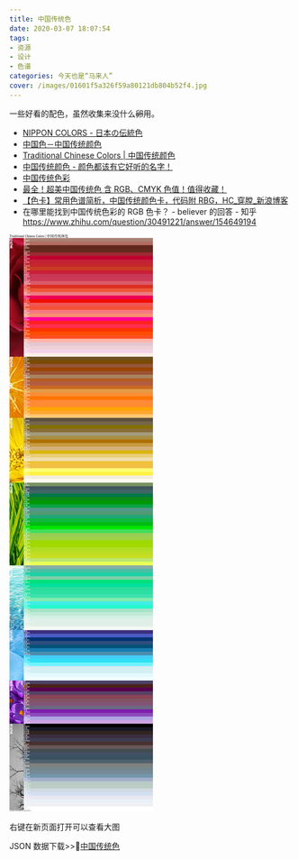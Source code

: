 ```yaml
---
title: 中国传统色
date: 2020-03-07 18:07:54
tags:
- 资源
- 设计
- 色谱
categories: 今天也是“马来人”
cover: /images/01601f5a326f59a80121db804b52f4.jpg
---
```


一些好看的配色，虽然收集来没什么~~卵~~用。
  * [NIPPON COLORS - 日本の伝統色](https://nipponcolors.com/)
  * [中国色－中国传统颜色](http://zhongguose.com/)
  * [Traditional Chinese Colors | 中国传统颜色](http://boxingp.github.io/traditional-chinese-colors/)
  * [中国传统颜色 - 颜色都该有它好听的名字！](https://colors.flinhong.com/)
  * [中国传统色彩](https://color.uisdc.com/)
  * [最全！超美中国传统色 含 RGB、CMYK 色值！值得收藏！](https://www.weibo.com/ttarticle/p/show?id=2309404248238352952773)
  * [【色卡】常用色谱简析，中国传统颜色卡，代码附 RBG，HC_穿膛_新浪博客](http://blog.sina.com.cn/s/blog_5c3b139d0101deia.html)
  * 在哪里能找到中国传统色彩的 RGB 色卡？ - believer 的回答 - 知乎
https://www.zhihu.com/question/30491221/answer/154649194

![中国传统色](/images/Traditional-Chinese-Colors.png)
<figcaption > 右键在新页面打开可以查看大图 </figcaption >

JSON 数据下载>>🍦[中国传统色](/others/Tranditional-Chinese-Colors.json)